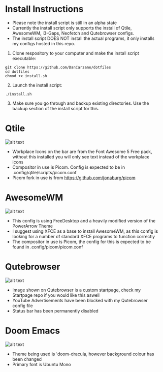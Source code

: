 # Install Instructions

- Please note the install script is still in an alpha state
- Currently the install script only supports the install of Qtile, AwesomeWM, i3-Gaps, Neofetch and Qutebrowser configs.
- The install script DOES NOT install the actual programs, it only installs my configs hosted in this repo.

1. Clone respository to your computer and make the install script executable:
```
git clone https://github.com/DanCarzano/dotfiles
cd dotfiles
chmod +x install.sh
```
2. Launch the install script:
```
./install.sh
```
3. Make sure you go through and backup existing directories. Use the backup section of the install script for this. 

# Qtile

![alt text](https://i.imgur.com/DxRhn3c.png "Qtile Screenshot")

- Workplace Icons on the bar are from the Font Awesome 5 Free pack, without this installed you will only see text instead of the workplace icons
- Compositor in use is Picom. Config is expected to be in .config/qtile/scripts/picom.conf
- Picom fork in use is from https://github.com/jonaburg/picom

# AwesomeWM

![alt text](https://i.imgur.com/pQpyH8c.png "AwesomeWM Screenshot")

- This config is using FreeDesktop and a heavily modified version of the PowerArrow Theme
- I suggest using XFCE as a base to install AwesomeWM, as this config is looking for a number of standard XFCE programs to function correctly
- The compositor in use is Picom, the config for this is expected to be found in .config/picom/picom.conf

# Qutebrowser

![alt text](https://i.imgur.com/sCK4o5L.png "Qutebrowser Screenshot")

- Image shown on Qutebrowser is a custom startpage, check my Startpage repo if you would like this aswell
- YouTube Advertisements have been blocked with my Qutebrowser config file
- Status bar has been permanently disabled

# Doom Emacs

![alt text](https://i.imgur.com/e409b43.png "Emacs Screenshot")

- Theme being used is 'doom-dracula, however background colour has been changed
- Primary font is Ubuntu Mono
